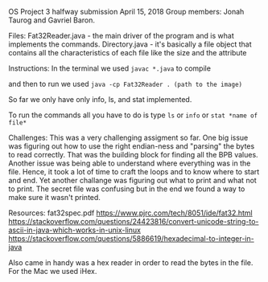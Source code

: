 OS Project 3 halfway submission
April 15, 2018
Group members: Jonah Taurog and Gavriel Baron.

Files:
Fat32Reader.java - the main driver of the program and is what implements the commands. 
Directory.java - it's basically a file object that contains all the characteristics of each file like the size and the attribute

Instructions:
In the terminal we used ```javac *.java``` to compile 

and then to run we used ```java -cp Fat32Reader . (path to the image)```

So far we only have only info, ls, and stat implemented.

To run the commands all you have to do is type ```ls``` or ```info``` or ```stat *name of file*```


Challenges:
This was a very challenging assigment so far. One big issue was figuring out how to use the right endian-ness and "parsing" the bytes to read correctly. That was the building block for finding all the BPB values.
 Another issue was being able to understand where everything was in the file. Hence, it took a lot of time to craft the loops and to know where to start and end. Yet another challange was figuring out what to print and what not to print. The secret file was confusing but in the end
we found a way to make sure it wasn't printed.


Resources:
fat32spec.pdf
https://www.pjrc.com/tech/8051/ide/fat32.html
https://stackoverflow.com/questions/24423816/convert-unicode-string-to-ascii-in-java-which-works-in-unix-linux
https://stackoverflow.com/questions/5886619/hexadecimal-to-integer-in-java

Also came in handy was a hex reader in order to read the bytes in the file. For the Mac we used iHex. 